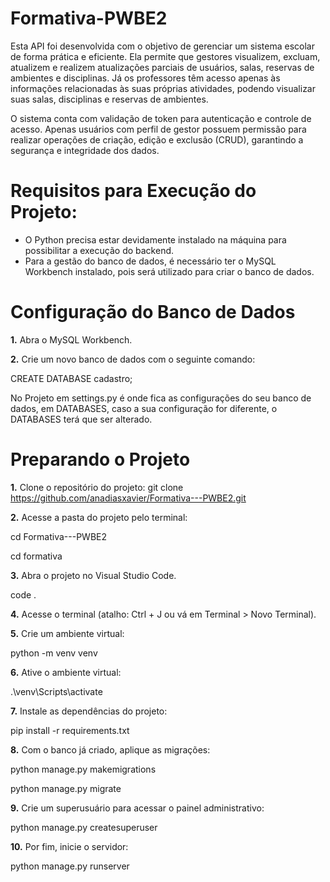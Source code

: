 # Formativa-PWBE2
Esta API foi desenvolvida com o objetivo de gerenciar um sistema escolar de forma prática e eficiente. Ela permite que gestores visualizem, excluam, atualizem e realizem atualizações parciais de usuários, salas, reservas de ambientes e disciplinas. Já os professores têm acesso apenas às informações relacionadas às suas próprias atividades, podendo visualizar suas salas, disciplinas e reservas de ambientes.

O sistema conta com validação de token para autenticação e controle de acesso. Apenas usuários com perfil de gestor possuem permissão para realizar operações de criação, edição e exclusão (CRUD), garantindo a segurança e integridade dos dados.

# Requisitos para Execução do Projeto:
  - O Python precisa estar devidamente instalado na máquina para possibilitar a execução do backend.
  - Para a gestão do banco de dados, é necessário ter o MySQL Workbench instalado, pois será utilizado para criar o banco de dados.

# Configuração do Banco de Dados
**1.** Abra o MySQL Workbench.

**2.** Crie um novo banco de dados com o seguinte comando:

   CREATE DATABASE cadastro;

No Projeto em settings.py é onde fica as configurações do seu banco de dados, em DATABASES, caso a sua configuração for diferente, o DATABASES terá que ser alterado.

# Preparando o Projeto
**1.** Clone o repositório do projeto:
git clone https://github.com/anadiasxavier/Formativa---PWBE2.git

**2.** Acesse a pasta do projeto pelo terminal:

cd Formativa---PWBE2

cd formativa

**3.** Abra o projeto no Visual Studio Code.

 code .
 
**4.** Acesse o terminal (atalho: Ctrl + J ou vá em Terminal > Novo Terminal).

**5.** Crie um ambiente virtual:

python -m venv venv

**6.** Ative o ambiente virtual:

.\venv\Scripts\activate

**7.** Instale as dependências do projeto:

pip install -r requirements.txt

**8.** Com o banco já criado, aplique as migrações:

python manage.py makemigrations

python manage.py migrate

**9.** Crie um superusuário para acessar o painel administrativo:

python manage.py createsuperuser

**10.**  Por fim, inicie o servidor:

python manage.py runserver

